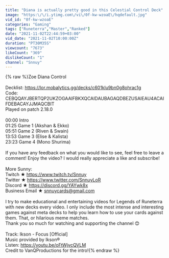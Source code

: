 ```yaml
---
title: "Diana is actually pretty good in this Celestial Control Deck"
image: "https:\/\/i.ytimg.com\/vi\/0f-kw-wzoaE\/hqdefault.jpg"
vid_id: "0f-kw-wzoaE"
categories: "Gaming"
tags: ["Runeterra","Master","Ranked"]
date: "2021-11-02T22:44:59+03:00"
vid_date: "2021-11-02T10:00:00Z"
duration: "PT30M35S"
viewcount: "7673"
likeCount: "369"
dislikeCount: "1"
channel: "Snnuy"
---
```

{% raw %}Zoe Diana Control<br /><br />Decklist: <a rel="nofollow" target="blank" href="https://lor.mobalytics.gg/decks/c601klu9bn0g8ohrac1g">https://lor.mobalytics.gg/decks/c601klu9bn0g8ohrac1g</a><br />Code: CEBQQAYJBERTQP2UKZOGAAIFBKXQCAIDAUBAGAQDBEZUSAIEAU4ACAIFDEBACAYJJMAQCBIT<br />Played on patch 2.18.0<br /><br />00:00 Intro<br />01:25 Game 1 (Akshan &amp; Ekko)<br />05:51 Game 2 (Riven &amp; Swain)<br />13:53 Game 3 (Elise &amp; Kalista)<br />23:23 Game 4 (Mono Shurima)<br /><br />If you have any feedback on what you would like to see, feel free to leave a comment! Enjoy the video? I would really appreciate a like and subscribe!<br /><br />More Sunny:<br />Twitch ★ <a rel="nofollow" target="blank" href="https://www.twitch.tv/Snnuy">https://www.twitch.tv/Snnuy</a><br />Twitter ★ <a rel="nofollow" target="blank" href="https://www.twitter.com/SnnuyLoR">https://www.twitter.com/SnnuyLoR</a><br />Discord ★ <a rel="nofollow" target="blank" href="https://discord.gg/YAYwk8x">https://discord.gg/YAYwk8x</a><br />Business Email ★ snnuycards@gmail.com<br /><br />I try to make educational and entertaining videos for Legends of Runeterra with new decks every video. I only include the most intense and interesting games against meta decks to help you learn how to use your cards against them. That, or hilarious meme matches. <br />Thank you so much for watching and supporting the channel 😊<br /><br />Track: Ikson - Focus [Official]<br />Music provided by Ikson® <br />Listen: <a rel="nofollow" target="blank" href="https://youtu.be/oFtWjvcQVLM">https://youtu.be/oFtWjvcQVLM</a><br />Credit to VanQProductions for the intro!{% endraw %}
